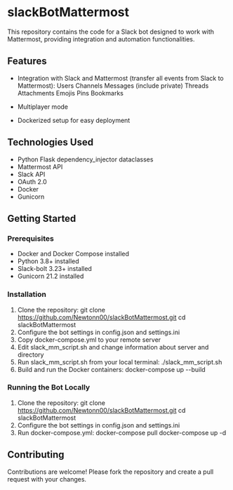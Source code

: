 # slackBotMattermost

This repository contains the code for a Slack bot designed to work with Mattermost, providing integration and automation functionalities.

## Features

- Integration with Slack and Mattermost (transfer all events from Slack to Mattermost):
    Users
    Channels
    Messages (include private)
    Threads
    Attachments
    Emojis
    Pins
    Bookmarks
  
- Multiplayer mode
- Dockerized setup for easy deployment

## Technologies Used

- Python
    Flask
    dependency_injector
    dataclasses
- Mattermost API
- Slack API
- OAuth 2.0
- Docker
- Gunicorn

## Getting Started

### Prerequisites

- Docker and Docker Compose installed
- Python 3.8+ installed
- Slack-bolt 3.23+ installed
- Gunicorn 21.2 installed

### Installation

1. Clone the repository:
   git clone https://github.com/Newtonn00/slackBotMattermost.git
   cd slackBotMattermost
2. Configure the bot settings in config.json and settings.ini
3. Copy docker-compose.yml to your remote server
4. Edit slack_mm_script.sh and change information about server and directory
5. Run slack_mm_script.sh from your local terminal:
   ./slack_mm_script.sh 
6. Build and run the Docker containers:
     docker-compose up --build
   
### Running the Bot Locally   

1. Clone the repository:
   git clone https://github.com/Newtonn00/slackBotMattermost.git
   cd slackBotMattermost
2. Configure the bot settings in config.json and settings.ini
3. Run docker-compose.yml:
     docker-compose pull
     docker-compose up -d

## Contributing

Contributions are welcome! Please fork the repository and create a pull request with your changes.
